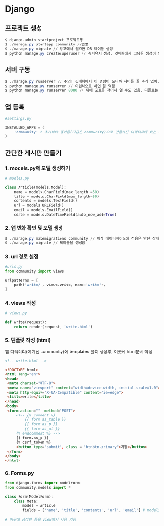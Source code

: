 # Django



## 프로젝트 생성

``` powershell
$ django-admin startproject 프로젝트명 
$ ./manage.py startapp community //앱명
$ ./manage.py migrate // 장고에서 필요한 DB 테이블 생성
$ python manage.py createsuperuser // 슈퍼유저 생성. 깃배쉬에서 그냥은 생성이 안되므로 파이썬을 통해 생성
```



## 서버 구동

``` powershell
$ ./manage.py runserver // 주의! 깃배쉬에서 이 명령어 쓰니까 서버를 끌 수가 없어. ctrl + c가 안먹힘
$ python manage.py runserver // 이런식으로 하면 잘 먹힘
$ python manage.py runserver 8080 // 뒤에 포트를 적어서 열 수도 있음, 디폴트는 8000
```



## 앱 등록

``` python
#settings.py

INSTALLED_APPS = (
	'community' # 추가해야 앱이름(지금은 community)으로 만들어진 디렉터리에 있는 파일들을 코딩해서 쓸 수 있음
)
```



## 간단한 게시판 만들기

### 1. models.py에 모델 생성하기

   ``` python
   # modles.py
   
   class Article(models.Model):
       name = models.CharField(max_length =50)
       title = models.CharField(max_length=50)
       contents = models.TextField()
       url = models.URLField()
       email = models.EmailField()
       cdate = models.DateTimeField(auto_now_add=True)
   ```

### 2.  앱 변화 확인 및 모델 생성

   ``` powershell
   $ ./manage.py makemigrations community // 아직 데이터베이스에 적용은 안된 상태임
   $ ./manage.py migrate // 테이블을 생성함
   
   ```

### 3.  url 경로 설정

   ``` python
   #urls.py
   from community import views
   
   urlpatterns = [
       path('write/', views.write, name='write'),
   ]
   ```

### 4.  views 작성

   ``` python
   # views.py
   
   def write(request):
       return render(request, 'write.html')
   ```

### 5. 템플릿 작성 (html)

앱 디렉터리(여기선 community)에 templates 폴더 생성후, 이곳에 html문서 작성

   ```html
   <!-- write.html -->

<!DOCTYPE html>
<html lang="en">
<head>
    <meta charset="UTF-8">
    <meta name="viewport" content="width=device-width, initial-scale=1.0">
    <meta http-equiv="X-UA-Compatible" content="ie=edge">
    <title>write</title>
</head>
<body>
    <form action="", method="POST">
        <!-- {% comment %}
            {{ form.as_table }} 
            {{ form.as_p }}
            {{ form.as_ul }}
        {% endcomment %} -->
        {{ form.as_p }}
        {% csrf_token %}
        <button type="submit", class = "btnbtn-primary">저장</button>
    </form>
</body>
</html>
   ```

### 6. Forms.py

``` python
from django.forms import ModelForm
from community.models import *

class Form(ModelForm):
    class Meta:
        model = Article
        fields = ['name', 'title', 'contents', 'url', 'email'] # models.py에 작성한 필드들
        
# 이곳에 생성한 폼을 view에서 사용 가능
```

